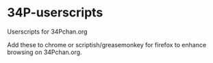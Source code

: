 34P-userscripts
===============

Userscripts for 34Pchan.org

Add these to chrome or scriptish/greasemonkey for firefox to enhance browsing on 34Pchan.org.
